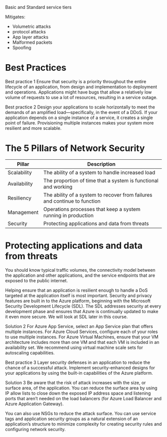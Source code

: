 Basic and Standard service tiers

Mitigates:
- Volumetric attacks
- protocol attacks
- App layer attacks
- Malformed packets
- Spoofing

# Best Practices

Best practice 1
Ensure that security is a priority throughout the entire lifecycle of an application, from design and implementation to deployment and operations. Applications might have bugs that allow a relatively low volume of requests to use a lot of resources, resulting in a service outage.

Best practice 2
Design your applications to scale horizontally to meet the demands of an amplified load—specifically, in the event of a DDoS. If your application depends on a single instance of a service, it creates a single point of failure. Provisioning multiple instances makes your system more resilient and more scalable.

# The 5 Pillars of Network Security

| Pillar  	|  Description 	|
|---	|---	|
| Scalability   	|   The ability of a system to handle increased load	|
| Availability  	| The proportion of time that a system is functional and working  	|
| Resiliency  	| The ability of a system to recover from failures and continue to function  	|
| Management  	|  Operations processes that keep a system running in production 	|
| Security  	|  Protecting applications and data from threats 	|


# Protecting applications and data from threats

You should know typical traffic volumes, the connectivity model between the application and other applications, and the service endpoints that are exposed to the public internet.

‎Helping ensure that an application is resilient enough to handle a DoS targeted at the application itself is most important. Security and privacy features are built in to the Azure platform, beginning with the Microsoft Security Development Lifecycle (SDL). The SDL addresses security at every development phase and ensures that Azure is continually updated to make it even more secure. We will look at SDL later in this course.


Solution 2
For Azure App Service, select an App Service plan that offers multiple instances.
For Azure Cloud Services, configure each of your roles to use multiple instances.
‎For Azure Virtual Machines, ensure that your VM architecture includes more than one VM and that each VM is included in an availability set. We recommend using virtual machine scale sets for autoscaling capabilities.

Best practice 3
Layer security defenses in an application to reduce the chance of a successful attack. Implement security-enhanced designs for your applications by using the built-in capabilities of the Azure platform.

Solution 3
Be aware that the risk of attack increases with the size, or surface area, of the application. You can reduce the surface area by using IP allow lists to close down the exposed IP address space and listening ports that aren’t needed on the load balancers (for Azure Load Balancer and Azure Application Gateway).

‎You can also use NSGs to reduce the attack surface. You can use service tags and application security groups as a natural extension of an application’s structure to minimize complexity for creating security rules and configuring network security.
